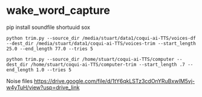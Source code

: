 # wake_word_capture

pip install soundfile shortuuid sox

```
python trim.py --source_dir /media/stuart/data1/coqui-ai-TTS/voices-df --dest_dir /media/stuart/data1/coqui-ai-TTS/voices-trim --start_length 25.0 --end_length 77.0 --tries 5

python trim.py --source_dir /home/stuart/coqui-ai-TTS/computer --dest_dir /home/stuart/coqui-ai-TTS/computer-trim --start_length .7 --end_length 1.0 --tries 5
```
Noise files
https://drive.google.com/file/d/1tY6qkLSTz3cdOnYRuBxwIM5vj-w4yTuH/view?usp=drive_link
